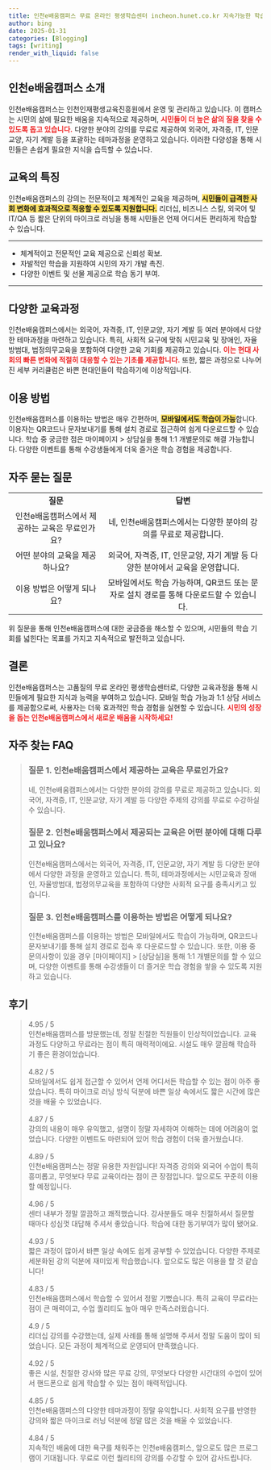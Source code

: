 ```yaml
---
title: 인천e배움캠퍼스 무료 온라인 평생학습센터 incheon.hunet.co.kr 지속가능한 학습
author: bing
date: 2025-01-31
categories: [Blogging]
tags: [writing]
render_with_liquid: false
---
```



<h2 id='인천e배움캠퍼스_소개'>인천e배움캠퍼스 소개</h2>

<p>인천e배움캠퍼스는 인천인재평생교육진흥원에서 운영 및 관리하고 있습니다. 이 캠퍼스는 시민의 삶에 필요한 배움을 지속적으로 제공하며, <b><span style="color: #ee2323;">시민들이 더 높은 삶의 질을 찾을 수 있도록 돕고 있습니다.</span></b> 다양한 분야의 강의를 무료로 제공하여 외국어, 자격증, IT, 인문교양, 자기 계발 등을 포괄하는 테마과정을 운영하고 있습니다. 이러한 다양성을 통해 시민들은 손쉽게 필요한 지식을 습득할 수 있습니다.</p>

<h2 id='교육의_특징'>교육의 특징</h2>

<p>인천e배움캠퍼스의 강의는 전문적이고 체계적인 교육을 제공하며, <b><span style="background-color: #ffe066;">시민들이 급격한 사회 변화에 효과적으로 적응할 수 있도록 지원합니다.</span></b> 리더십, 비즈니스 스킬, 외국어 및 IT/QA 등 짧은 단위의 마이크로 러닝을 통해 시민들은 언제 어디서든 편리하게 학습할 수 있습니다.</p>

<hr />

<ul>
    <li>체계적이고 전문적인 교육 제공으로 신뢰성 확보.</li>
    <li>자발적인 학습을 지원하여 시민의 자기 개발 촉진.</li>
    <li>다양한 이벤트 및 선물 제공으로 학습 동기 부여.</li>
</ul>

<hr />

<h2 id='다양한_교육과정'>다양한 교육과정</h2>

<p>인천e배움캠퍼스에서는 외국어, 자격증, IT, 인문교양, 자기 계발 등 여러 분야에서 다양한 테마과정을 마련하고 있습니다. 특히, 사회적 요구에 맞춰 시민교육 및 장애인, 자율방범대, 법정의무교육을 포함하여 다양한 교육 기회를 제공하고 있습니다. <b><span style="color: #ee2323;">이는 현대 사회의 빠른 변화에 적절히 대응할 수 있는 기초를 제공합니다.</span></b> 또한, 짧은 과정으로 나누어진 세부 커리큘럼은 바쁜 현대인들이 학습하기에 이상적입니다.</p>

<h2 id='이용_방법'>이용 방법</h2>

<p>인천e배움캠퍼스를 이용하는 방법은 매우 간편하며, <b><span style="background-color: #ffe066;">모바일에서도 학습이 가능</span></b>합니다. 이용자는 QR코드나 문자보내기를 통해 설치 경로로 접근하여 쉽게 다운로드할 수 있습니다. 학습 중 궁금한 점은 마이페이지 > 상담실을 통해 1:1 개별문의로 해결 가능합니다. 다양한 이벤트를 통해 수강생들에게 더욱 즐거운 학습 경험을 제공합니다.</p>

<h2 id='자주_묻는_질문'>자주 묻는 질문</h2>

<table>
    <tr>
        <td style="text-align: center; height: 17px;"><b>질문</b></td>
        <td style="text-align: center; height: 17px;"><b>답변</b></td>
    </tr>
    <tr>
        <td style="text-align: center; height: 17px;">인천e배움캠퍼스에서 제공하는 교육은 무료인가요?</td>
        <td style="text-align: center; height: 17px;">네, 인천e배움캠퍼스에서는 다양한 분야의 강의를 무료로 제공합니다.</td>
    </tr>
    <tr>
        <td style="text-align: center; height: 17px;">어떤 분야의 교육을 제공하나요?</td>
        <td style="text-align: center; height: 17px;">외국어, 자격증, IT, 인문교양, 자기 계발 등 다양한 분야에서 교육을 운영합니다.</td>
    </tr>
    <tr>
        <td style="text-align: center; height: 17px;">이용 방법은 어떻게 되나요?</td>
        <td style="text-align: center; height: 17px;">모바일에서도 학습 가능하며, QR코드 또는 문자로 설치 경로를 통해 다운로드할 수 있습니다.</td>
    </tr>
</table>

<p>위 질문을 통해 인천e배움캠퍼스에 대한 궁금증을 해소할 수 있으며, 시민들의 학습 기회를 넓힌다는 목표를 가지고 지속적으로 발전하고 있습니다.</p>

<h2 id='결론'>결론</h2>

<p>인천e배움캠퍼스는 고품질의 무료 온라인 평생학습센터로, 다양한 교육과정을 통해 시민들에게 필요한 지식과 능력을 부여하고 있습니다. 모바일 학습 가능과 1:1 상담 서비스를 제공함으로써, 사용자는 더욱 효과적인 학습 경험을 실현할 수 있습니다. <b><span style="color: #ee2323;">시민의 성장을 돕는 인천e배움캠퍼스에서 새로운 배움을 시작하세요!</span></b></p>


<h2 id='자주_찾는_FAQ'>자주 찾는 FAQ</h2>
<div itemscope="" itemtype="https://schema.org/FAQPage">
<blockquote>
<div itemscope="" itemprop="mainEntity" itemtype="https://schema.org/Question">
<h3 itemprop="name">질문 1. 인천e배움캠퍼스에서 제공하는 교육은 무료인가요?</h3>
<div itemscope="" itemprop="acceptedAnswer" itemtype="https://schema.org/Answer">
<span itemprop="text">
<p>네, 인천e배움캠퍼스에서는 다양한 분야의 강의를 무료로 제공하고 있습니다. 외국어, 자격증, IT, 인문교양, 자기 계발 등 다양한 주제의 강의를 무료로 수강하실 수 있습니다.</p>
</span>
</div>
</div>
<div itemscope="" itemprop="mainEntity" itemtype="https://schema.org/Question">
<h3 itemprop="name">질문 2. 인천e배움캠퍼스에서 제공되는 교육은 어떤 분야에 대해 다루고 있나요?</h3>
<div itemscope="" itemprop="acceptedAnswer" itemtype="https://schema.org/Answer">
<span itemprop="text">
<p>인천e배움캠퍼스에서는 외국어, 자격증, IT, 인문교양, 자기 계발 등 다양한 분야에서 다양한 과정을 운영하고 있습니다. 특히, 테마과정에서는 시민교육과 장애인, 자율방범대, 법정의무교육을 포함하여 다양한 사회적 요구를 충족시키고 있습니다.</p>
</span>
</div>
</div>
<div itemscope="" itemprop="mainEntity" itemtype="https://schema.org/Question">
<h3 itemprop="name">질문 3. 인천e배움캠퍼스를 이용하는 방법은 어떻게 되나요?</h3>
<div itemscope="" itemprop="acceptedAnswer" itemtype="https://schema.org/Answer">
<span itemprop="text">
<p>인천e배움캠퍼스를 이용하는 방법은 모바일에서도 학습이 가능하며, QR코드나 문자보내기를 통해 설치 경로로 접속 후 다운로드할 수 있습니다. 또한, 이용 중 문의사항이 있을 경우 [마이페이지] > [상담실]을 통해 1:1 개별문의를 할 수 있으며, 다양한 이벤트를 통해 수강생들이 더 즐거운 학습 경험을 쌓을 수 있도록 지원하고 있습니다.</p>
</span>
</div>
</div>
</blockquote>
</div>
<h2 id='후기'>후기</h2>
<div itemscope itemtype="https://schema.org/Product">
  <blockquote>
  <div itemprop="review" itemscope itemtype="https://schema.org/Review">
      <div itemprop="reviewRating" itemscope itemtype="https://schema.org/Rating"> <span itemprop="ratingValue">4.95</span> / <span itemprop="bestRating">5</span> </div>
      <span itemprop="reviewBody">인천e배움캠퍼스를 방문했는데, 정말 친절한 직원들이 인상적이었습니다. 교육 과정도 다양하고 무료라는 점이 특히 매력적이에요. 시설도 매우 깔끔해 학습하기 좋은 환경이었습니다.</span>
  </div>
  <br>
  <div itemprop="review" itemscope itemtype="https://schema.org/Review">
      <div itemprop="reviewRating" itemscope itemtype="https://schema.org/Rating"> <span itemprop="ratingValue">4.82</span> / <span itemprop="bestRating">5</span> </div>
      <span itemprop="reviewBody">모바일에서도 쉽게 접근할 수 있어서 언제 어디서든 학습할 수 있는 점이 아주 좋았습니다. 특히 마이크로 러닝 방식 덕분에 바쁜 일상 속에서도 짧은 시간에 많은 것을 배울 수 있었습니다.</span>
  </div>
  <br>
  <div itemprop="review" itemscope itemtype="https://schema.org/Review">
      <div itemprop="reviewRating" itemscope itemtype="https://schema.org/Rating"> <span itemprop="ratingValue">4.87</span> / <span itemprop="bestRating">5</span> </div>
      <span itemprop="reviewBody">강의의 내용이 매우 유익했고, 설명이 정말 자세하여 이해하는 데에 어려움이 없었습니다. 다양한 이벤트도 마련되어 있어 학습 경험이 더욱 즐거웠습니다.</span>
  </div>
  <br>
  <div itemprop="review" itemscope itemtype="https://schema.org/Review">
      <div itemprop="reviewRating" itemscope itemtype="https://schema.org/Rating"> <span itemprop="ratingValue">4.89</span> / <span itemprop="bestRating">5</span> </div>
      <span itemprop="reviewBody">인천e배움캠퍼스는 정말 유용한 자원입니다! 자격증 강의와 외국어 수업이 특히 흥미롭고, 무엇보다 무료 교육이라는 점이 큰 장점입니다. 앞으로도 꾸준히 이용할 예정입니다.</span>
  </div>
  <br>
  <div itemprop="review" itemscope itemtype="https://schema.org/Review">
      <div itemprop="reviewRating" itemscope itemtype="https://schema.org/Rating"> <span itemprop="ratingValue">4.96</span> / <span itemprop="bestRating">5</span> </div>
      <span itemprop="reviewBody">센터 내부가 정말 깔끔하고 쾌적했습니다. 강사분들도 매우 친절하셔서 질문할 때마다 성심껏 대답해 주셔서 좋았습니다. 학습에 대한 동기부여가 많이 됐어요.</span>
  </div>
  <br>
  <div itemprop="review" itemscope itemtype="https://schema.org/Review">
      <div itemprop="reviewRating" itemscope itemtype="https://schema.org/Rating"> <span itemprop="ratingValue">4.93</span> / <span itemprop="bestRating">5</span> </div>
      <span itemprop="reviewBody">짧은 과정이 많아서 바쁜 일상 속에도 쉽게 공부할 수 있었습니다. 다양한 주제로 세분화된 강의 덕분에 재미있게 학습했습니다. 앞으로도 많은 이용을 할 것 같습니다!</span>
  </div>
  <br>
  <div itemprop="review" itemscope itemtype="https://schema.org/Review">
      <div itemprop="reviewRating" itemscope itemtype="https://schema.org/Rating"> <span itemprop="ratingValue">4.83</span> / <span itemprop="bestRating">5</span> </div>
      <span itemprop="reviewBody">인천e배움캠퍼스에서 학습할 수 있어서 정말 기뻤습니다. 특히 교육이 무료라는 점이 큰 매력이고, 수업 퀄리티도 높아 매우 만족스러웠습니다.</span>
  </div>
  <br>
  <div itemprop="review" itemscope itemtype="https://schema.org/Review">
      <div itemprop="reviewRating" itemscope itemtype="https://schema.org/Rating"> <span itemprop="ratingValue">4.9</span> / <span itemprop="bestRating">5</span> </div>
      <span itemprop="reviewBody">리더십 강의를 수강했는데, 실제 사례를 통해 설명해 주셔서 정말 도움이 많이 되었습니다. 모든 과정이 체계적으로 운영되어 만족했습니다.</span>
  </div>
  <br>
  <div itemprop="review" itemscope itemtype="https://schema.org/Review">
      <div itemprop="reviewRating" itemscope itemtype="https://schema.org/Rating"> <span itemprop="ratingValue">4.92</span> / <span itemprop="bestRating">5</span> </div>
      <span itemprop="reviewBody">좋은 시설, 친절한 강사와 많은 무료 강의, 무엇보다 다양한 시간대의 수업이 있어서 핸드폰으로 쉽게 학습할 수 있는 점이 매력적입니다.</span>
  </div>
  <br>
  <div itemprop="review" itemscope itemtype="https://schema.org/Review">
      <div itemprop="reviewRating" itemscope itemtype="https://schema.org/Rating"> <span itemprop="ratingValue">4.85</span> / <span itemprop="bestRating">5</span> </div>
      <span itemprop="reviewBody">인천e배움캠퍼스의 다양한 테마과정이 정말 유익합니다. 사회적 요구를 반영한 강의와 짧은 마이크로 러닝 덕분에 정말 많은 것을 배울 수 있었습니다.</span>
  </div>
  <br>
  <div itemprop="review" itemscope itemtype="https://schema.org/Review">
      <div itemprop="reviewRating" itemscope itemtype="https://schema.org/Rating"> <span itemprop="ratingValue">4.84</span> / <span itemprop="bestRating">5</span> </div>
      <span itemprop="reviewBody">지속적인 배움에 대한 욕구를 채워주는 인천e배움캠퍼스, 앞으로도 많은 프로그램이 기대됩니다. 무료로 이런 퀄리티의 강의를 수강할 수 있어 감사드립니다.</span>
  </div>
  </blockquote>
</div>
